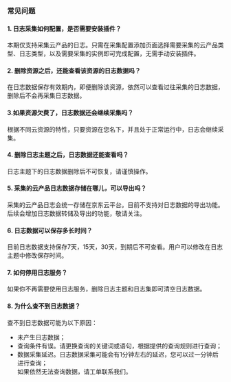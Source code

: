 ### 常见问题
#### 1.	日志采集如何配置，是否需要安装插件？

本期仅支持采集云产品的日志。只需在采集配置添加页面选择需要采集的云产品类型、日志类型，以及需要采集的实例即可完成配置，无需手动安装插件。

#### 2.	删除资源之后，还能查看该资源的日志数据吗？

在日志数据保存有效期内，即便删除该资源，依然可以查看过往采集的日志数据，删除后不会再采集日志数据。

#### 3.如果资源欠费了，日志数据还会继续采集吗？

根据不同云资源的特性，只要资源在您名下，并且处于正常运行中，日志会继续采集。

#### 4.	删除日志主题之后，日志数据还能查看吗？

日志主题下的日志数据删除后不可恢复，请谨慎操作。

#### 5.	采集的云产品日志数据存储在哪儿，可以导出吗？

采集的云产品日志会统一存储在京东云平台。目前不支持对日志数据的导出功能。后续会增加日志数据转储及导出的功能，敬请关注。

#### 6.	日志数据可以保存多长时间？

目前日志数据支持保存7天，15天，30天，到期后不可查看。用户可以修改在日志主题中修改保存时间。

#### 7.	如何停用日志服务？  
如果你不再需要使用日志服务，删除日志主题和日志集即可清空日志数据。

#### 8.	为什么查不到日志数据？  
查不到日志数据可能为以下原因：  
- 未产生日志数据；  
- 查询条件有误。请更换查询的关键词或语句，根据提供的查询规则进行查询；  
- 数据采集延迟。日志数据采集可能会有1分钟左右的延迟，您可以过一分钟后进行查询；  
如果依然无法查询数据，请工单联系我们。

